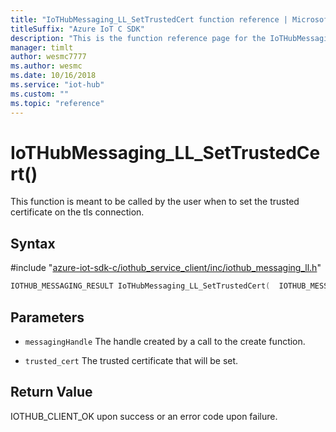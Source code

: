```yaml
---                             
title: "IoTHubMessaging_LL_SetTrustedCert function reference | Microsoft Docs" 
titleSuffix: "Azure IoT C SDK"            
description: "This is the function reference page for the IoTHubMessaging_LL_SetTrustedCert() function in the Azure IoT C SDK. This SDK is used with Azure IoT Hub and Azure IoT Hub Device Provisioning Service"            
manager: timlt                 
author: wesmc7777              
ms.author: wesmc               
ms.date: 10/16/2018                    
ms.service: "iot-hub"             
ms.custom: ""                
ms.topic: "reference"        
---                            
```


# IoTHubMessaging_LL_SetTrustedCert()

This function is meant to be called by the user when to set the trusted certificate on the tls connection.

## Syntax

\#include "[azure-iot-sdk-c/iothub_service_client/inc/iothub_messaging_ll.h](../iothub-messaging-ll-h.md)"  
```C
IOTHUB_MESSAGING_RESULT IoTHubMessaging_LL_SetTrustedCert(  IOTHUB_MESSAGING_HANDLE  C2);
```

## Parameters
* `messagingHandle` The handle created by a call to the create function. 

* `trusted_cert` The trusted certificate that will be set.

## Return Value
IOTHUB_CLIENT_OK upon success or an error code upon failure.


